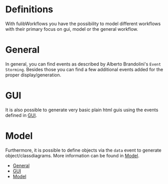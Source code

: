 # Definitions
With fulibWorkflows you have the possibility to model different workflows with 
their primary focus on gui, model or the general workflow.

# General
In general, you can find events as described by Alberto Brandolini's `Event Storming`. 
Besides those you can find a few additional events added for the proper display/generation.

# GUI
It is also possible to generate very basic plain html guis using the events defined in [GUI](gui.md).

# Model
Furthermore, it is possible to define objects via the `data` event to generate object/classdiagrams.
More information can be found in [Model](model.md).

- [General](general.md)
- [GUI](gui.md)
- [Model](model.md)